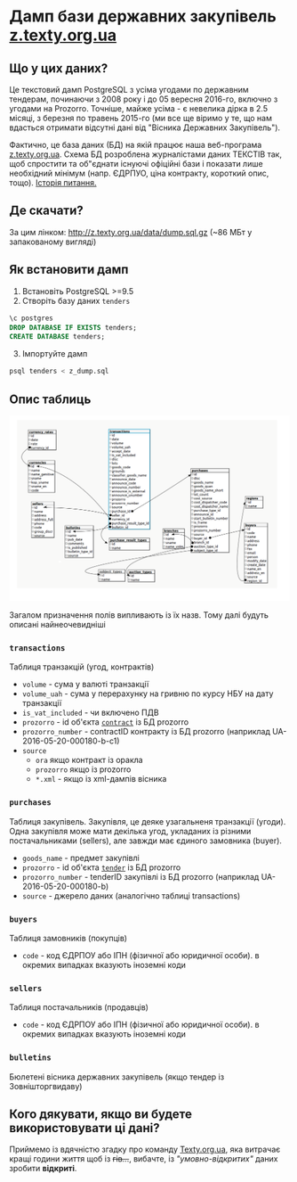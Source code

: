 # Дамп бази державних закупівель [z.texty.org.ua](http://z.texty.org.ua)

## Що у цих даних?
Це текстовий дамп PostgreSQL з усіма угодами по державним тендерам, починаючи з 2008 року і до 05 вересня 2016-го, включно з угодами на Prozorro. Точніше, майже усіма - є невелика дірка в 2.5 місяці, з березня по травень 2015-го (ми все ще віримо у те, що нам вдасться отримати відсутні дані від "Вісника Державних Закупівель"). 

Фактично, це база даних (БД) на якій працює наша веб-програма [z.texty.org.ua](http://z.texty.org.ua). Схема БД розроблена журналістами даних ТЕКСТІВ так, щоб спростити та об"єднати існуючі офіційні бази і показати лише необхідний мінімум (напр. ЄДРПУО, ціна контракту, короткий опис, тощо). [Історія питання.](http://texty.org.ua/pg/article/txts/read/69511/z_for_zAKUPIVLI_Jak_my_stvoryly_vebaplikaciju?a_offset=)

## Де скачати?
За цим лінком: http://z.texty.org.ua/data/dump.sql.gz (~86 МБт у запакованому вигляді)

## Як встановити дамп

1. Встановіть PostgreSQL >=9.5
2. Створіть базу даних `tenders`

```sql
\c postgres
DROP DATABASE IF EXISTS tenders;
CREATE DATABASE tenders;
```
3. Імпортуйте дамп
```sql
psql tenders < z_dump.sql
```

## Опис таблиць

![Схема бази](db.png)

Загалом призначення полів випливають із їх назв. Тому далі будуть описані найнеочевидніші

### `transactions`
Таблиця транзакцій (угод, контрактів)

* `volume` - сума у валюті транзакції
* `volume_uah` - сума у перерахунку на гривню по курсу НБУ на дату транзакції
* `is_vat_included` - чи включено ПДВ
* `prozorro` - id об'єкта [`contract`](http://api-docs.openprocurement.org/en/latest/standard/contract.html) із БД prozorro
* `prozorro_number` - contractID контракту із БД prozorro (наприклад UA-2016-05-20-000180-b-c1)
* `source`
  * `ora` якщо контракт із оракла
  * `prozorro` якщо із prozorro
  * `*.xml` - якщо із xml-дампів вісника 

### `purchases`
Таблиця закупівель. Закупівля, це деяке узагальненя транзакції (угоди). Одна закупівля може мати декілька угод, укладаних із різними постачальниками (sellers), але завжди має єдиного замовника (buyer).

* `goods_name` - предмет закупівлі
* `prozorro` - id об'єкта [`tender`](http://api-docs.openprocurement.org/en/latest/standard/tender.html) із БД prozorro
* `prozorro_number` - tenderID закупівлі із БД prozorro (наприклад UA-2016-05-20-000180-b)
* `source` - джерело даних (аналогічно таблиці transactions)

### `buyers`
Таблиця замовників (покупців)

* `code` - код ЄДРПОУ або ІПН (фізичної або юридичної особи). в окремих випадках вказують іноземні коди

### `sellers`
Таблиця постачальників (продавців)

* `code` - код ЄДРПОУ або ІПН (фізичної або юридичної особи). в окремих випадках вказують іноземні коди

### `bulletins`
Бюлетені вісника державних закупівель (якщо тендер із Зовнішторгвидаву)


## Кого дякувати, якщо ви будете використовувати ці дані?
Приймемо із вдячністю  згадку про команду [Texty.org.ua](http://texty.org.ua), яка витрачає кращі години життя щоб із ~~гів...~~, вибачте, із *"умовно-відкритих"* даних зробити **відкриті**. 
